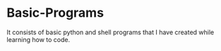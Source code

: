 # Basic-Programs
It consists of basic python and shell programs that I have created while learning how to code.
